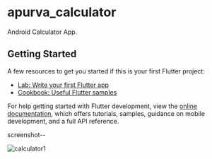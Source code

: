 # apurva_calculator

Android Calculator App.

## Getting Started


A few resources to get you started if this is your first Flutter project:

- [Lab: Write your first Flutter app](https://docs.flutter.dev/get-started/codelab)
- [Cookbook: Useful Flutter samples](https://docs.flutter.dev/cookbook)

For help getting started with Flutter development, view the
[online documentation](https://docs.flutter.dev/), which offers tutorials,
samples, guidance on mobile development, and a full API reference.


 screenshot--
 
 
![calculator1](https://user-images.githubusercontent.com/88641285/198889291-2ae56efb-3ab3-408e-abf2-aab4eb7fbffb.png)

